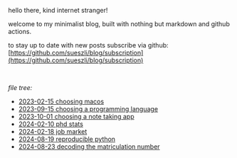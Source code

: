 

hello there, kind internet stranger!

welcome to my minimalist blog, built with nothing but markdown and github actions.

to stay up to date with new posts subscribe via github: [https://github.com/sueszli/blog/subscription](https://github.com/sueszli/blog/subscription)

<br>

_file tree:_

- [2023-02-15 choosing macos](<https://sueszli.github.io/blog/2023-02-15%20choosing%20macos>)
- [2023-09-15 choosing a programming language](<https://sueszli.github.io/blog/2023-09-15%20choosing%20a%20programming%20language>)
- [2023-10-01 choosing a note taking app](<https://sueszli.github.io/blog/2023-10-01%20choosing%20a%20note%20taking%20app>)
- [2024-02-10 phd stats](<https://sueszli.github.io/blog/2024-02-10%20phd%20stats>)
- [2024-02-18 job market](<https://sueszli.github.io/blog/2024-02-18%20job%20market>)
- [2024-08-19 reproducible python](<https://sueszli.github.io/blog/2024-08-19%20reproducible%20python>)
- [2024-08-23 decoding the matriculation number](<https://sueszli.github.io/blog/2024-08-23%20decoding%20the%20matriculation%20number>)
